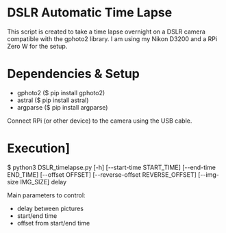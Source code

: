 # DSLR Automatic Time Lapse
This script is created to take a time lapse overnight on a DSLR camera compatible with the gphoto2 library. I am using my Nikon D3200 and a RPi Zero W for the setup.

# Dependencies & Setup
- gphoto2 ($ pip install gphoto2)
- astral ($ pip install astral)
- argparse ($ pip install argparse)

Connect RPi (or other device) to the camera using the USB cable.

# Execution]
$ python3 DSLR_timelapse.py [-h] [--start-time START_TIME] [--end-time END_TIME] [--offset OFFSET] [--reverse-offset REVERSE_OFFSET] [--img-size IMG_SIZE] delay

Main parameters to control:
- delay between pictures
- start/end time
- offset from start/end time
